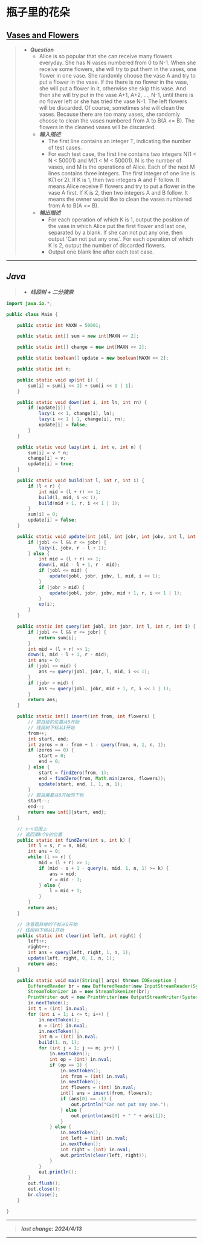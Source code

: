 # 瓶子里的花朵

## [Vases and Flowers](https://acm.hdu.edu.cn/showproblem.php?pid=4614)

> - ***Question***
>   - Alice is so popular that she can receive many flowers everyday. She has N vases numbered from 0 to N-1. When she receive some flowers, she will try to put them in the vases, one flower in one vase. She randomly choose the vase A and try to put a flower in the vase. If the there is no flower in the vase, she will put a flower in it, otherwise she skip this vase. And then she will try put in the vase A+1, A+2, ..., N-1, until there is no flower left or she has tried the vase N-1. The left flowers will be discarded. Of course, sometimes she will clean the vases. Because there are too many vases, she randomly choose to clean the vases numbered from A to B(A <= B). The flowers in the cleaned vases will be discarded.
>   - ***输入描述***
>     - The first line contains an integer T, indicating the number of test cases.
>     - For each test case, the first line contains two integers N(1 < N < 50001) and M(1 < M < 50001). N is the number of vases, and M is the operations of Alice. Each of the next M lines contains three integers. The first integer of one line is K(1 or 2). If K is 1, then two integers A and F follow. It means Alice receive F flowers and try to put a flower in the vase A first. If K is 2, then two integers A and B follow. It means the owner would like to clean the vases numbered from A to B(A <= B).
>   - ***输出描述***
>     - For each operation of which K is 1, output the position of the vase in which Alice put the first flower and last one, separated by a blank. If she can not put any one, then output 'Can not put any one.'. For each operation of which K is 2, output the number of discarded flowers.
>     - Output one blank line after each test case.

---

## *Java*

> - ***线段树 + 二分搜索***

```java
import java.io.*;

public class Main {

    public static int MAXN = 50001;

    public static int[] sum = new int[MAXN << 2];

    public static int[] change = new int[MAXN << 2];

    public static boolean[] update = new boolean[MAXN << 2];

    public static int n;

    public static void up(int i) {
        sum[i] = sum[i << 1] + sum[i << 1 | 1];
    }

    public static void down(int i, int ln, int rn) {
        if (update[i]) {
            lazy(i << 1, change[i], ln);
            lazy(i << 1 | 1, change[i], rn);
            update[i] = false;
        }
    }

    public static void lazy(int i, int v, int n) {
        sum[i] = v * n;
        change[i] = v;
        update[i] = true;
    }

    public static void build(int l, int r, int i) {
        if (l < r) {
            int mid = (l + r) >> 1;
            build(l, mid, i << 1);
            build(mid + 1, r, i << 1 | 1);
        }
        sum[i] = 0;
        update[i] = false;
    }

    public static void update(int jobl, int jobr, int jobv, int l, int r, int i) {
        if (jobl <= l && r <= jobr) {
            lazy(i, jobv, r - l + 1);
        } else {
            int mid = (l + r) >> 1;
            down(i, mid - l + 1, r - mid);
            if (jobl <= mid) {
                update(jobl, jobr, jobv, l, mid, i << 1);
            }
            if (jobr > mid) {
                update(jobl, jobr, jobv, mid + 1, r, i << 1 | 1);
            }
            up(i);
        }
    }

    public static int query(int jobl, int jobr, int l, int r, int i) {
        if (jobl <= l && r <= jobr) {
            return sum[i];
        }
        int mid = (l + r) >> 1;
        down(i, mid - l + 1, r - mid);
        int ans = 0;
        if (jobl <= mid) {
            ans += query(jobl, jobr, l, mid, i << 1);
        }
        if (jobr > mid) {
            ans += query(jobl, jobr, mid + 1, r, i << 1 | 1);
        }
        return ans;
    }

    public static int[] insert(int from, int flowers) {
        // 题目给的位置从0开始
        // 线段树下标从1开始
        from++;
        int start, end;
        int zeros = n - from + 1 - query(from, n, 1, n, 1);
        if (zeros == 0) {
            start = 0;
            end = 0;
        } else {
            start = findZero(from, 1);
            end = findZero(from, Math.min(zeros, flowers));
            update(start, end, 1, 1, n, 1);
        }
        // 题目需要从0开始的下标
        start--;
        end--;
        return new int[]{start, end};
    }

    // s~n范围上
    // 返回第k个0的位置
    public static int findZero(int s, int k) {
        int l = s, r = n, mid;
        int ans = 0;
        while (l <= r) {
            mid = (l + r) >> 1;
            if (mid - s + 1 - query(s, mid, 1, n, 1) >= k) {
                ans = mid;
                r = mid - 1;
            } else {
                l = mid + 1;
            }
        }
        return ans;
    }

    // 注意题目给的下标从0开始
    // 线段树下标从1开始
    public static int clear(int left, int right) {
        left++;
        right++;
        int ans = query(left, right, 1, n, 1);
        update(left, right, 0, 1, n, 1);
        return ans;
    }

    public static void main(String[] args) throws IOException {
        BufferedReader br = new BufferedReader(new InputStreamReader(System.in));
        StreamTokenizer in = new StreamTokenizer(br);
        PrintWriter out = new PrintWriter(new OutputStreamWriter(System.out));
        in.nextToken();
        int t = (int) in.nval;
        for (int i = 1; i <= t; i++) {
            in.nextToken();
            n = (int) in.nval;
            in.nextToken();
            int m = (int) in.nval;
            build(1, n, 1);
            for (int j = 1; j <= m; j++) {
                in.nextToken();
                int op = (int) in.nval;
                if (op == 1) {
                    in.nextToken();
                    int from = (int) in.nval;
                    in.nextToken();
                    int flowers = (int) in.nval;
                    int[] ans = insert(from, flowers);
                    if (ans[0] == -1) {
                        out.println("Can not put any one.");
                    } else {
                        out.println(ans[0] + " " + ans[1]);
                    }
                } else {
                    in.nextToken();
                    int left = (int) in.nval;
                    in.nextToken();
                    int right = (int) in.nval;
                    out.println(clear(left, right));
                }
            }
            out.println();
        }
        out.flush();
        out.close();
        br.close();
    }

}
```

---

> ***last change: 2024/4/13***

---
